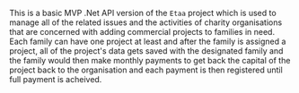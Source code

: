 This is a basic MVP .Net API version of the `Etaa` project which is used to manage all of the related issues and the activities of charity organisations that are concerned with adding commercial projects to families in need.
Each family can have one project at least and after the family is assigned a project, all of the project's data gets saved with the designated family and the family would then make monthly payments to get back the capital of the project back to the organisation and each payment is then registered until full payment is acheived.
